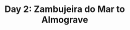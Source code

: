 ---
title: 'Day 2: Zambujeira do Mar to Almograve'
takenAt: '2022-04-21T11:16:53.000Z'
license: CC BY-ND 4.0
url: >-
  //images.ctfassets.net/bncv3c2gt878/7xDQ62EYDx63WsDE5WTe9y/a22ffa94dcb659da3e6cb086f7be6c27/IMG20220421131653
size: 4419783
image:
  width: 3072
  height: 4096
geo:
  lat: 37.60134624059856
  lng: -8.81657123565674
contentType: image/jpeg
mediaInfo:
  Image:
    ImageWidth: 3072
    ImageLength: 4096
    Make: OnePlus
    Model: OnePlus 9 Pro
    Orientation: 1
    XResolution:
      - 72
    YResolution:
      - 72
    ResolutionUnit: 2
    DateTime: 2022:04:21 13:16:53
    YCbCrPositioning: 1
    ExifTag: 216
    GPSTag: 866
  Photo:
    ExposureTime:
      - 0.0004935834155972359
    FNumber:
      - 2.2
    ExposureProgram: 0
    ISOSpeedRatings: 102
    ExifVersion: 48 50 50 48
    DateTimeOriginal: 2022:04:21 13:16:53
    DateTimeDigitized: 2022:04:21 13:16:53
    OffsetTimeOriginal: '+01:00'
    ComponentsConfiguration: 1 2 3 0
    ShutterSpeedValue:
      - 10.984
    ApertureValue:
      - 2.27
    BrightnessValue:
      - 0
    ExposureBiasValue:
      - 0
    MaxApertureValue:
      - 2.27
    MeteringMode: 2
    Flash: 16
    FocalLength:
      - 3.5
    MakerNote: >-
      123 34 80 105 70 108 97 103 34 58 34 48 34 44 34 110 105 103 104 116 70
      108 97 103 34 58 34 48 34 44 34 110 105 103 104 116 77 111 100 101 34 58
      32 34 48 34 44 34 97 115 100 79 117 116 34 58 32 91 34 48 34 93 44 34 105
      115 111 34 58 32 34 49 48 48 34 44 34 101 120 112 84 105 109 101 34 58 32
      34 48 34 44 34 102 84 121 112 101 34 58 34 51 34 44 34 98 107 77 111 100
      101 34 58 34 48 34 125
    UserComment: 'charset=InvalidCharsetId '
    SubSecTime: '917'
    SubSecTimeOriginal: '917'
    SubSecTimeDigitized: '917'
    FlashpixVersion: 48 49 48 48
    ColorSpace: 1
    PixelXDimension: 0
    PixelYDimension: 0
    SensingMethod: 0
    SceneType: '0'
    ExposureMode: 0
    WhiteBalance: 0
    FocalLengthIn35mmFilm: 0
    SceneCaptureType: 0
  GPSInfo:
    GPSLatitudeRef: 'N'
    GPSLatitude:
      - 37
      - 35
      - 32.07
    GPSLongitudeRef: W
    GPSLongitude:
      - 8
      - 47
      - 27.52
    GPSAltitudeRef: '0'
    GPSAltitude:
      - 0
    GPSTimeStamp:
      - 12
      - 14
      - 18
    GPSDateStamp: '2022:04:21'
tags:
  - Rota Vicentina
  - Portugal

---